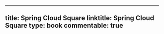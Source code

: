 
---
title: Spring Cloud Square
linktitle: Spring Cloud Square
type: book
commentable: true
---


    